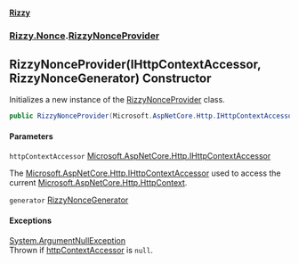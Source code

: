 #### [Rizzy](index 'index')
### [Rizzy.Nonce](Rizzy.Nonce 'Rizzy.Nonce').[RizzyNonceProvider](Rizzy.Nonce.RizzyNonceProvider 'Rizzy.Nonce.RizzyNonceProvider')

## RizzyNonceProvider(IHttpContextAccessor, RizzyNonceGenerator) Constructor

Initializes a new instance of the [RizzyNonceProvider](Rizzy.Nonce.RizzyNonceProvider 'Rizzy.Nonce.RizzyNonceProvider') class.

```csharp
public RizzyNonceProvider(Microsoft.AspNetCore.Http.IHttpContextAccessor httpContextAccessor, Rizzy.Nonce.RizzyNonceGenerator generator);
```
#### Parameters

<a name='Rizzy.Nonce.RizzyNonceProvider.RizzyNonceProvider(Microsoft.AspNetCore.Http.IHttpContextAccessor,Rizzy.Nonce.RizzyNonceGenerator).httpContextAccessor'></a>

`httpContextAccessor` [Microsoft.AspNetCore.Http.IHttpContextAccessor](https://docs.microsoft.com/en-us/dotnet/api/Microsoft.AspNetCore.Http.IHttpContextAccessor 'Microsoft.AspNetCore.Http.IHttpContextAccessor')

The [Microsoft.AspNetCore.Http.IHttpContextAccessor](https://docs.microsoft.com/en-us/dotnet/api/Microsoft.AspNetCore.Http.IHttpContextAccessor 'Microsoft.AspNetCore.Http.IHttpContextAccessor') used to access the current [Microsoft.AspNetCore.Http.HttpContext](https://docs.microsoft.com/en-us/dotnet/api/Microsoft.AspNetCore.Http.HttpContext 'Microsoft.AspNetCore.Http.HttpContext').

<a name='Rizzy.Nonce.RizzyNonceProvider.RizzyNonceProvider(Microsoft.AspNetCore.Http.IHttpContextAccessor,Rizzy.Nonce.RizzyNonceGenerator).generator'></a>

`generator` [RizzyNonceGenerator](Rizzy.Nonce.RizzyNonceGenerator 'Rizzy.Nonce.RizzyNonceGenerator')

#### Exceptions

[System.ArgumentNullException](https://docs.microsoft.com/en-us/dotnet/api/System.ArgumentNullException 'System.ArgumentNullException')  
Thrown if [httpContextAccessor](Rizzy.Nonce.RizzyNonceProvider.RizzyNonceProvider(Microsoft.AspNetCore.Http.IHttpContextAccessor,Rizzy.Nonce.RizzyNonceGenerator)#Rizzy.Nonce.RizzyNonceProvider.RizzyNonceProvider(Microsoft.AspNetCore.Http.IHttpContextAccessor,Rizzy.Nonce.RizzyNonceGenerator).httpContextAccessor 'Rizzy.Nonce.RizzyNonceProvider.RizzyNonceProvider(Microsoft.AspNetCore.Http.IHttpContextAccessor, Rizzy.Nonce.RizzyNonceGenerator).httpContextAccessor') is `null`.
